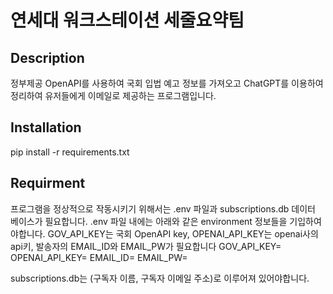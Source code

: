 # 연세대 워크스테이션 세줄요약팀

## Description
정부제공 OpenAPI를 사용하여 국회 입법 예고 정보를 가져오고 ChatGPT를 이용하여 정리하여 유저들에게
이메일로 제공하는 프로그램입니다. 

## Installation
pip install -r requirements.txt

## Requirment
프로그램을 정상적으로 작동시키기 위해서는 .env 파일과 subscriptions.db 데이터 베이스가 필요합니다.
.env 파일 내에는 아래와 같은 environment 정보들을 기입하여야합니다. 
GOV_API_KEY는 국회 OpenAPI key, OPENAI_API_KEY는 openai사의 api키, 발송자의 EMAIL_ID와 EMAIL_PW가 필요합니다
GOV_API_KEY=
OPENAI_API_KEY=
EMAIL_ID=
EMAIL_PW=

subscriptions.db는 (구독자 이름, 구독자 이메일 주소)로 이루어져 있어야합니다.